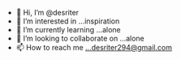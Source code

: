 - 👋 Hi, I’m @desriter
- 👀 I’m interested in ...inspiration
- 🌱 I’m currently learning ...alone
- 💞️ I’m looking to collaborate on ...alone
- 📫 How to reach me ...desriter294@gmail.com

<!---
desriter/desriter is a ✨ special ✨ repository because its `README.md` (this file) appears on your GitHub profile.
You can click the Preview link to take a look at your changes.
--->
